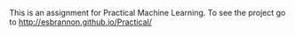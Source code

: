 This is an assignment for Practical Machine Learning. To see the
 project go to http://esbrannon.github.io/Practical/ 
